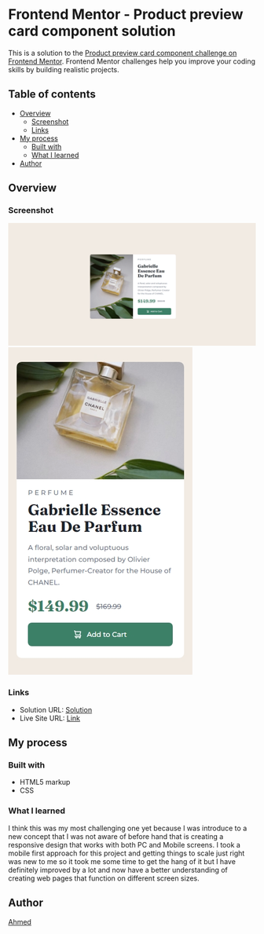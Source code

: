 # Frontend Mentor - Product preview card component solution

This is a solution to the [Product preview card component challenge on Frontend Mentor](https://www.frontendmentor.io/challenges/product-preview-card-component-GO7UmttRfa). Frontend Mentor challenges help you improve your coding skills by building realistic projects. 

## Table of contents

- [Overview](#overview)
  - [Screenshot](#screenshot)
  - [Links](#links)
- [My process](#my-process)
  - [Built with](#built-with)
  - [What I learned](#what-i-learned)
- [Author](#author)

## Overview

### Screenshot

![](./screenshot-desktop.png)
![](./screenshot-mobile.png)

### Links

- Solution URL: [Solution]()
- Live Site URL: [Link](https://ahmed-l2.github.io/frontend-projects/product-preview-card-component-main/)

## My process

### Built with

- HTML5 markup
- CSS

### What I learned

I think this was my most challenging one yet because I was introduce to a new concept that I was not aware of before hand that is creating a responsive design that works with both PC and Mobile screens. I took a mobile first approach for this project and getting things to scale just right was new to me so it took me some time to get the hang of it but I have definitely improved by a lot and now have a better understanding of creating web pages that function on different screen sizes.

## Author

[Ahmed](https://github.com/Ahmed-l2)